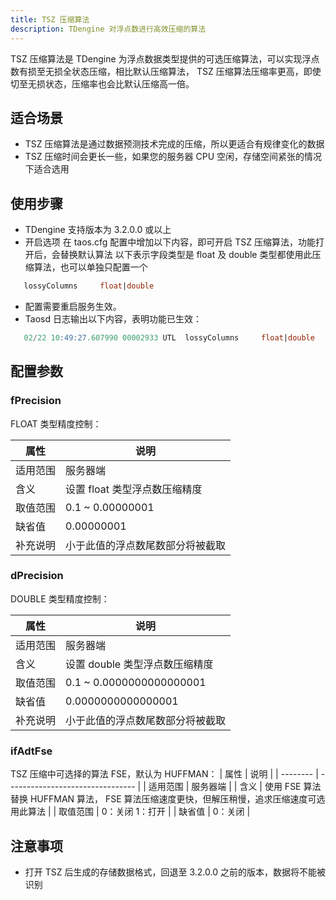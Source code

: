 ```yaml
---
title: TSZ 压缩算法
description: TDengine 对浮点数进行高效压缩的算法
---
```


TSZ 压缩算法是 TDengine 为浮点数据类型提供的可选压缩算法，可以实现浮点数有损至无损全状态压缩，相比默认压缩算法， TSZ 压缩算法压缩率更高，即使切至无损状态，压缩率也会比默认压缩高一倍。

## 适合场景

- TSZ 压缩算法是通过数据预测技术完成的压缩，所以更适合有规律变化的数据
- TSZ 压缩时间会更长一些，如果您的服务器 CPU 空闲，存储空间紧张的情况下适合选用

## 使用步骤
- TDengine 支持版本为 3.2.0.0 或以上
- 开启选项
  在 taos.cfg 配置中增加以下内容，即可开启 TSZ 压缩算法，功能打开后，会替换默认算法
  以下表示字段类型是 float 及 double 类型都使用此压缩算法，也可以单独只配置一个

```sql
   lossyColumns     float|double
```

- 配置需要重启服务生效。
- Taosd 日志输出以下内容，表明功能已生效：

```sql
   02/22 10:49:27.607990 00002933 UTL  lossyColumns     float|double
```

## 配置参数

### fPrecision
FLOAT 类型精度控制：

| 属性     | 说明                             |
| -------- | -------------------------------- |
| 适用范围 | 服务器端                         |
| 含义     | 设置 float 类型浮点数压缩精度    |
| 取值范围 | 0.1 ~ 0.00000001                 |
| 缺省值   | 0.00000001                       |
| 补充说明 | 小于此值的浮点数尾数部分将被截取 |



### dPrecision
DOUBLE 类型精度控制：

| 属性     | 说明                             |
| -------- | -------------------------------- |
| 适用范围 | 服务器端                         |
| 含义     | 设置 double 类型浮点数压缩精度   |
| 取值范围 | 0.1 ~ 0.0000000000000001         |
| 缺省值   | 0.0000000000000001               |
| 补充说明 | 小于此值的浮点数尾数部分将被截取 |


### ifAdtFse 
TSZ 压缩中可选择的算法 FSE，默认为 HUFFMAN：
| 属性     | 说明                             |
| -------- | -------------------------------- |
| 适用范围 | 服务器端                         |
| 含义     | 使用 FSE 算法替换 HUFFMAN 算法， FSE 算法压缩速度更快，但解压稍慢，追求压缩速度可选用此算法  |
| 取值范围 |  0：关闭  1：打开         |
| 缺省值   | 0：关闭                |


## 注意事项
- 打开 TSZ 后生成的存储数据格式，回退至 3.2.0.0 之前的版本，数据将不能被识别